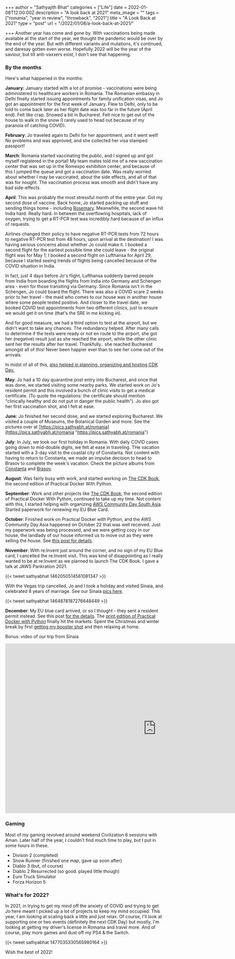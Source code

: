 +++
author = "Sathyajith Bhat"
categories = ["Life"]
date = 2022-01-08T12:00:00Z
description = "A look back at 2021"
meta_image = ""
tags = ["romania", "year in review", "throwback", "2021"]
title = "A Look Back at 2021"
type = "post"
url = "/2022/01/08/a-look-back-at-2021/"

+++
Another year has come and gone by. With vaccinations being made available at the start of the year, we thought the pandemic would be over by the end of the year. But with different variants and mutations, it's continued, and daresay gotten even worse. Hopefully 2022 will be the year of the saviour, but till anti-vaxxers exist, I don't see that happening.

### By the months

Here's what happened in the months:

**January:** January started with a lot of promise - vaccinations were being administered to healthcare workers in Romania. The Romanian embassy in Delhi finally started issuing appointments for family unification visas, and Jo got an appointment for the first week of January. Flew to Delhi, only to be told to come back later as her flight date was too far in the future (April end). Felt like crap. Snowed a bit in Bucharest. Felt nice to get out of the house to walk in the snow (I rarely used to head out because of my paranoia of catching COVID).

**February**: Jo traveled again to Delhi for her appointment, and it went well! No problems and was approved, and she collected her visa stamped passport!

**March**: Romania started vaccinating the public, and I signed up and got myself registered in the portal! My team mates told me of a new vaccination center that was set up in the Romexpo exhibition center, and because of this I jumped the queue and got a vaccination date. Was really worried about whether I may be vaccinated, about the side effects, and all of that was for nought. The vaccination process was smooth and didn't have any bad side-effects.

**April**: This was probably the most stressful month of the entire year. Got my second dose of vaccine. Back home, Jo started packing up stuff and sending things home - including [Rosemary](/2016/05/03/two-years-and-16000km-with-rosemary-the-maruti-suzuki-celerio/). Meanwhile, the second wave hit India hard. Really hard. In between the overflowing hospitals, lack of oxygen, trying to get a RT-PCR test was incredibly hard because of an influx of requests.

Airlines changed their policy to have negative RT-PCR tests from 72 hours to negative RT-PCR test from 48 hours, upon arrival at the destination! I was having serious concerns about whether Jo could make it. I booked a second flight for the earliest possible time she could leave - the original flight was for May 1; I booked a second flight on Lufthansa for April 29, because I started seeing trends of flights being cancelled because of the COVID situation in India.

In fact, just 4 days before Jo's flight, Lufthansa suddenly barred people from India from boarding the flights from India into Germany and Schengen area - even for those transiting via Germany. Since Romania isn't in the Schengen, Jo could board the flight. There was also a COVID scare 2 weeks prior to her travel - the maid who comes to our house was in another house where some people tested positive. And closer to the travel date, we booked COVID test appointments from two different clinics, just to ensure we would get it on time (that's the SRE in me kicking in).

And for good measure, we had a third option to test at the airport, but we didn't want to take any chances. The redundancy helped. After many calls to determine if the tests were ready or not en route to the airport, she got her (negative) result just as she reached the airport, while the other clinic sent her the results after her travel. Thankfully.. she reached Bucharest amongst all of this! Never been happier ever than to see her come out of the arrivals.

In midst of all of this, [also helped in planning, organizing and hosting CDK Day.](https://sathyasays.com/2021/04/30/cdk-day/)

**May**: Jo had a 10 day quarantine post entry into Bucharest, and once that was done, we started visiting some nearby parks. We started work on Jo's resident permit and this involved a bunch of clinic visits to get a medical certificate. (To quote the regulations: the certificate should mention "clinically healthy and do not put in danger the public health"). Jo also got her first vaccination shot, and I felt at ease.

**June**: Jo finished her second dose, and we started exploring Bucharest. We visited a couple of Museums, the Botanical Garden and more. See the pictures over at [https://pics.sathyabh.at/romania](https://pics.sathyabh.at/romania "https://pics.sathyabh.at/romania")

**July**: In July, we took our first holiday in Romania. With daily COVID cases going down to mid-double digits, we felt at ease in traveling. THe vacation started with a 3-day visit to the coastal city of Constanta. Not content with having to return to Constanta, we made an impulse decision to head to Brasov to complete the week's vacation. Check the picture albums from [Constanta](https://pics.sathyabh.at/constanta-2021) and [Brasov](https://pics.sathyabh.at/brasov-2021).

**August**: Was fairly busy with work, and started working on [The CDK Book](https://www.thecdkbook.com/), the second edition of Practical Docker With Python.

**September**: Work and other projects like [The CDK Book](https://www.thecdkbook.com/), the second edition of Practical Docker With Python, continued to take up my time. Not content with this, I started helping with organizing [AWS Community Day South Asia](https://communityday.awsug.asia/). Started paperwork for renewing my EU Blue Card.

**October**: Finished work on Practical Docker with Python, and the AWS Community Day Asia happened on October 22 that was well received. Just my paperwork was being processed, and we were getting cozy in our house, the landlady of our house informed us to move out as they were selling the house. See [this post for details](/2021/11/11/moving-house/).

**November**: With re:Invent just around the corner, and no sign of my EU Blue card, I cancelled the re:Invent visit. This was kind of disappointing as I really wanted to be at re:Invent as we planned to launch The CDK Book. I gave a talk at JAWS Pankration 2021.

{{< tweet sathyabhat 1462050514561081347 >}}

With the Vegas trip cancelled, Jo and I took a holiday and visited Sinaia, and celebrated 8 years of marriage. See our Sinaia [pics here](https://pics.sathyabh.at/sinaia-2021). 

{{< tweet sathyabhat 1464878187276648449 >}}

**December**: My EU blue card arrived, or so I thought - they sent a resident permit instead. See this post [for the details](https://sathyabh.at/2021/12/25/blue-card-blues/). The [print edition of Practical Docker with Python](https://sathyasays.com/2021/12/20/practical-docker-with-python-second-edition/) finally hit the markets. Spent the Christmas and winter break by first [getting my booster shot](https://sathyabh.at/2022/01/03/covid-booster/) and then relaxing at home.

Bonus: video of our trip from Sinaia

<iframe src="https://express.adobe.com/video/t5jISafkZ4efv/embed"  width="960" height="540" frameborder="0" allowfullscreen></iframe>

### Gaming

Most of my gaming revolved around weekend Civilization 6 sessions with Aman. Later half of the year, I couldn't find much time to play, but I put in some hours in these.

* Divison 2 (completed)
* Snow Runner (finished one map, gave up soon after)
* Diablo 3 (but, of course)
* Diablo 2 Resurrected (so good. played little though)
* Euro Truck Simulator
* Forza Horizon 5

### What's for 2022?

In 2021, in trying to get my mind off the anxiety of COVID and trying to get Jo here meant I picked up a lot of projects to keep my mind occupied. This year, I am looking at scaling back a little and just relax. Of course, I'll look at supporting one or two events (definitely the next CDK Day) but mostly, I'm looking at getting my driver's license in Romania and travel more. And of course, play more games and dust off my PS4 & the Switch.

{{< tweet sathyabhat 1477035330565980164 >}}

Wish the best of 2022!